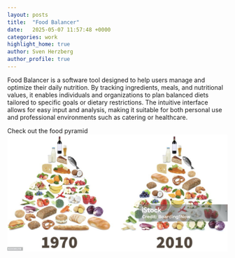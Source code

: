 ```yaml
---
layout: posts
title:  "Food Balancer"
date:   2025-05-07 11:57:48 +0000
categories: work
highlight_home: true
author: Sven Herzberg
author_profile: true
---
```

Food Balancer is a software tool designed to help users manage and optimize their daily nutrition. By tracking ingredients, meals, and nutritional values, it enables individuals and organizations to plan balanced diets tailored to specific goals or dietary restrictions. The intuitive interface allows for easy input and analysis, making it suitable for both personal use and professional environments such as catering or healthcare.

Check out the food pyramid
![food pyramid](/assets/images/foodpyramid.png)